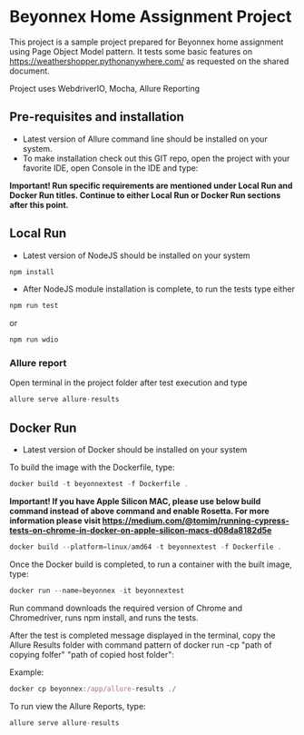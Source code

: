 # Beyonnex Home Assignment Project

This project is a sample project prepared for Beyonnex home assignment using Page Object Model pattern. It tests some basic features on https://weathershopper.pythonanywhere.com/ as requested on the shared document.

Project uses WebdriverIO, Mocha, Allure Reporting

## Pre-requisites and installation
* Latest version of Allure command line should be installed on your system.
* To make installation check out this GIT repo, open the project with your favorite IDE, open Console in the IDE and type:

**Important! Run specific requirements are mentioned under Local Run and Docker Run titles. Continue to either Local Run or Docker Run sections after this point.**

## Local Run

* Latest version of NodeJS should be installed on your system

```javascript
npm install
```
* After NodeJS module installation is complete, to run the tests type either

```javascript
npm run test
```
or

```javascript
npm run wdio
```
### Allure report

Open terminal in the project folder after test execution and type

```javascript
allure serve allure-results
```

## Docker Run

* Latest version of Docker should be installed on your system

To build the image with the Dockerfile, type:
```javascript
docker build -t beyonnextest -f Dockerfile .
```

**Important! If you have Apple Silicon MAC, please use below build command instead of above command and enable Rosetta. For more information please visit https://medium.com/@tomim/running-cypress-tests-on-chrome-in-docker-on-apple-silicon-macs-d08da8182d5e**

```javascript
docker build --platform=linux/amd64 -t beyonnextest -f Dockerfile .
```

Once the Docker build is completed, to run a container with the built image, type: 
```javascript
docker run --name=beyonnex -it beyonnextest
```
Run command downloads the required version of Chrome and Chromedriver, runs npm install, and runs the tests. 

After the test is completed message displayed in the terminal, copy the Allure Results folder with command pattern of docker run -cp "path of copying folfer" "path of copied host folder":

Example: 
```javascript
docker cp beyonnex:/app/allure-results ./
```
To run view the Allure Reports, type:

```javascript
allure serve allure-results
```
